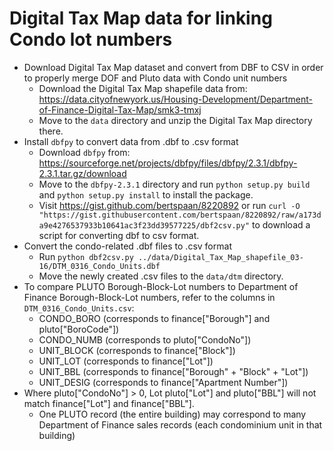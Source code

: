 # Digital Tax Map data for linking Condo lot numbers

* Download Digital Tax Map dataset and convert from DBF to CSV in order to properly merge DOF and Pluto data with Condo unit numbers
    * Download the Digital Tax Map shapefile data from:  https://data.cityofnewyork.us/Housing-Development/Department-of-Finance-Digital-Tax-Map/smk3-tmxj
    * Move to the `data` directory and unzip the Digital Tax Map directory there.
* Install `dbfpy` to convert data from .dbf to .csv format
    * Download `dbfpy` from: https://sourceforge.net/projects/dbfpy/files/dbfpy/2.3.1/dbfpy-2.3.1.tar.gz/download
    * Move to the `dbfpy-2.3.1` directory and run `python setup.py build` and `python setup.py install` to install the package.
    * Visit https://gist.github.com/bertspaan/8220892 or run `curl -O "https://gist.githubusercontent.com/bertspaan/8220892/raw/a173da9e4276537933b10641ac3f23dd39577225/dbf2csv.py"` to download a script for converting dbf to csv format.
* Convert the condo-related .dbf files to .csv format
    * Run `python dbf2csv.py ../data/Digital_Tax_Map_shapefile_03-16/DTM_0316_Condo_Units.dbf`
    * Move the newly created .csv files to the `data/dtm` directory.
* To compare PLUTO Borough-Block-Lot numbers to Department of Finance Borough-Block-Lot numbers, refer to the columns in `DTM_0316_Condo_Units.csv`:  
    * CONDO_BORO (corresponds to finance["Borough"] and pluto["BoroCode"])
    * CONDO_NUMB (corresponds to pluto["CondoNo"])
    * UNIT_BLOCK (corresponds to finance["Block"])
    * UNIT_LOT (corresponds to finance["Lot"])
    * UNIT_BBL (corresponds to finance["Borough" + "Block" + "Lot"])
    * UNIT_DESIG (corresponds to finance["Apartment Number"])
* Where pluto["CondoNo"] > 0, Lot pluto["Lot"] and pluto["BBL"] will not match finance["Lot"] and finance["BBL"].
    * One PLUTO record (the entire building) may correspond to many Department of Finance sales records (each condominium unit in that building)
